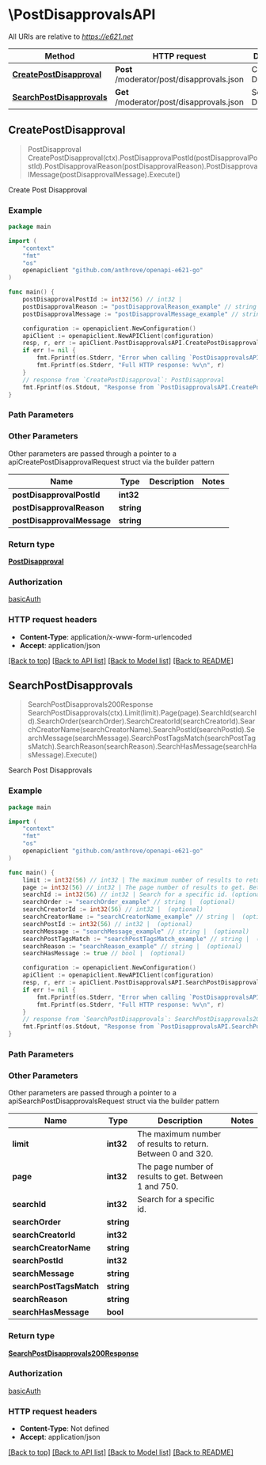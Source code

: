 # \PostDisapprovalsAPI

All URIs are relative to *https://e621.net*

Method | HTTP request | Description
------------- | ------------- | -------------
[**CreatePostDisapproval**](PostDisapprovalsAPI.md#CreatePostDisapproval) | **Post** /moderator/post/disapprovals.json | Create Post Disapproval
[**SearchPostDisapprovals**](PostDisapprovalsAPI.md#SearchPostDisapprovals) | **Get** /moderator/post/disapprovals.json | Search Post Disapprovals



## CreatePostDisapproval

> PostDisapproval CreatePostDisapproval(ctx).PostDisapprovalPostId(postDisapprovalPostId).PostDisapprovalReason(postDisapprovalReason).PostDisapprovalMessage(postDisapprovalMessage).Execute()

Create Post Disapproval



### Example

```go
package main

import (
	"context"
	"fmt"
	"os"
	openapiclient "github.com/anthrove/openapi-e621-go"
)

func main() {
	postDisapprovalPostId := int32(56) // int32 | 
	postDisapprovalReason := "postDisapprovalReason_example" // string | 
	postDisapprovalMessage := "postDisapprovalMessage_example" // string |  (optional)

	configuration := openapiclient.NewConfiguration()
	apiClient := openapiclient.NewAPIClient(configuration)
	resp, r, err := apiClient.PostDisapprovalsAPI.CreatePostDisapproval(context.Background()).PostDisapprovalPostId(postDisapprovalPostId).PostDisapprovalReason(postDisapprovalReason).PostDisapprovalMessage(postDisapprovalMessage).Execute()
	if err != nil {
		fmt.Fprintf(os.Stderr, "Error when calling `PostDisapprovalsAPI.CreatePostDisapproval``: %v\n", err)
		fmt.Fprintf(os.Stderr, "Full HTTP response: %v\n", r)
	}
	// response from `CreatePostDisapproval`: PostDisapproval
	fmt.Fprintf(os.Stdout, "Response from `PostDisapprovalsAPI.CreatePostDisapproval`: %v\n", resp)
}
```

### Path Parameters



### Other Parameters

Other parameters are passed through a pointer to a apiCreatePostDisapprovalRequest struct via the builder pattern


Name | Type | Description  | Notes
------------- | ------------- | ------------- | -------------
 **postDisapprovalPostId** | **int32** |  | 
 **postDisapprovalReason** | **string** |  | 
 **postDisapprovalMessage** | **string** |  | 

### Return type

[**PostDisapproval**](PostDisapproval.md)

### Authorization

[basicAuth](../README.md#basicAuth)

### HTTP request headers

- **Content-Type**: application/x-www-form-urlencoded
- **Accept**: application/json

[[Back to top]](#) [[Back to API list]](../README.md#documentation-for-api-endpoints)
[[Back to Model list]](../README.md#documentation-for-models)
[[Back to README]](../README.md)


## SearchPostDisapprovals

> SearchPostDisapprovals200Response SearchPostDisapprovals(ctx).Limit(limit).Page(page).SearchId(searchId).SearchOrder(searchOrder).SearchCreatorId(searchCreatorId).SearchCreatorName(searchCreatorName).SearchPostId(searchPostId).SearchMessage(searchMessage).SearchPostTagsMatch(searchPostTagsMatch).SearchReason(searchReason).SearchHasMessage(searchHasMessage).Execute()

Search Post Disapprovals



### Example

```go
package main

import (
	"context"
	"fmt"
	"os"
	openapiclient "github.com/anthrove/openapi-e621-go"
)

func main() {
	limit := int32(56) // int32 | The maximum number of results to return. Between 0 and 320. (optional)
	page := int32(56) // int32 | The page number of results to get. Between 1 and 750. (optional)
	searchId := int32(56) // int32 | Search for a specific id. (optional)
	searchOrder := "searchOrder_example" // string |  (optional)
	searchCreatorId := int32(56) // int32 |  (optional)
	searchCreatorName := "searchCreatorName_example" // string |  (optional)
	searchPostId := int32(56) // int32 |  (optional)
	searchMessage := "searchMessage_example" // string |  (optional)
	searchPostTagsMatch := "searchPostTagsMatch_example" // string |  (optional)
	searchReason := "searchReason_example" // string |  (optional)
	searchHasMessage := true // bool |  (optional)

	configuration := openapiclient.NewConfiguration()
	apiClient := openapiclient.NewAPIClient(configuration)
	resp, r, err := apiClient.PostDisapprovalsAPI.SearchPostDisapprovals(context.Background()).Limit(limit).Page(page).SearchId(searchId).SearchOrder(searchOrder).SearchCreatorId(searchCreatorId).SearchCreatorName(searchCreatorName).SearchPostId(searchPostId).SearchMessage(searchMessage).SearchPostTagsMatch(searchPostTagsMatch).SearchReason(searchReason).SearchHasMessage(searchHasMessage).Execute()
	if err != nil {
		fmt.Fprintf(os.Stderr, "Error when calling `PostDisapprovalsAPI.SearchPostDisapprovals``: %v\n", err)
		fmt.Fprintf(os.Stderr, "Full HTTP response: %v\n", r)
	}
	// response from `SearchPostDisapprovals`: SearchPostDisapprovals200Response
	fmt.Fprintf(os.Stdout, "Response from `PostDisapprovalsAPI.SearchPostDisapprovals`: %v\n", resp)
}
```

### Path Parameters



### Other Parameters

Other parameters are passed through a pointer to a apiSearchPostDisapprovalsRequest struct via the builder pattern


Name | Type | Description  | Notes
------------- | ------------- | ------------- | -------------
 **limit** | **int32** | The maximum number of results to return. Between 0 and 320. | 
 **page** | **int32** | The page number of results to get. Between 1 and 750. | 
 **searchId** | **int32** | Search for a specific id. | 
 **searchOrder** | **string** |  | 
 **searchCreatorId** | **int32** |  | 
 **searchCreatorName** | **string** |  | 
 **searchPostId** | **int32** |  | 
 **searchMessage** | **string** |  | 
 **searchPostTagsMatch** | **string** |  | 
 **searchReason** | **string** |  | 
 **searchHasMessage** | **bool** |  | 

### Return type

[**SearchPostDisapprovals200Response**](SearchPostDisapprovals200Response.md)

### Authorization

[basicAuth](../README.md#basicAuth)

### HTTP request headers

- **Content-Type**: Not defined
- **Accept**: application/json

[[Back to top]](#) [[Back to API list]](../README.md#documentation-for-api-endpoints)
[[Back to Model list]](../README.md#documentation-for-models)
[[Back to README]](../README.md)


